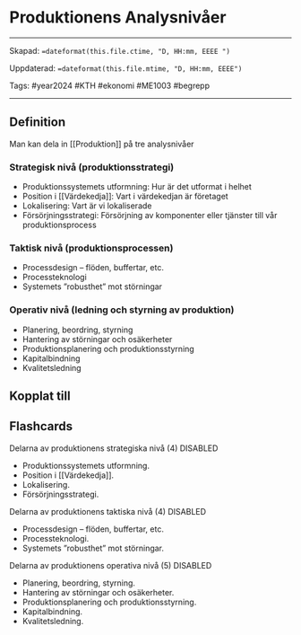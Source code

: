# Produktionens Analysnivåer

---
Skapad: `=dateformat(this.file.ctime, "D, HH:mm, EEEE ")`

Uppdaterad: `=dateformat(this.file.mtime, "D, HH:mm, EEEE")`

Tags: #year2024 #KTH #ekonomi #ME1003 #begrepp

---

## Definition

Man kan dela in [[Produktion]] på tre analysnivåer

### Strategisk nivå (produktionsstrategi)

- Produktionssystemets utformning: Hur är det utformat i helhet
- Position i [[Värdekedja]]: Vart i värdekedjan är företaget
- Lokalisering: Vart är vi lokaliserade
- Försörjningsstrategi: Försörjning av komponenter eller tjänster till vår produktionsprocess

### Taktisk nivå (produktionsprocessen)

- Processdesign – flöden, buffertar, etc.
- Processteknologi
- Systemets ”robusthet” mot störningar

### Operativ nivå (ledning och styrning av produktion)

- Planering, beordring, styrning
- Hantering av störningar och osäkerheter
- Produktionsplanering och produktionsstyrning
- Kapitalbindning
- Kvalitetsledning

## Kopplat till

## Flashcards

Delarna av produktionens strategiska nivå (4)
DISABLED
- Produktionssystemets utformning.
- Position i [[Värdekedja]].
- Lokalisering.
- Försörjningsstrategi.
<!--SR:!2000-01-01,1,250!2024-01-31,1,230-->

Delarna av produktionens taktiska nivå (4)
DISABLED
- Processdesign – flöden, buffertar, etc.
- Processteknologi.
- Systemets ”robusthet” mot störningar.

Delarna av produktionens operativa nivå (5)
DISABLED
- Planering, beordring, styrning.
- Hantering av störningar och osäkerheter.
- Produktionsplanering och produktionsstyrning.
- Kapitalbindning.
- Kvalitetsledning.
